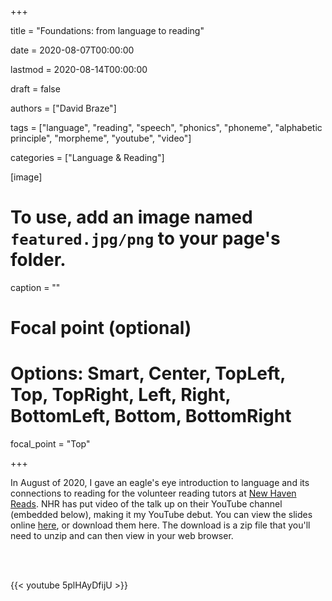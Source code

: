 +++ 

title = "Foundations: from language to reading" 

date = 2020-08-07T00:00:00 

lastmod = 2020-08-14T00:00:00 

draft = false

authors = ["David Braze"]

tags = ["language", "reading", "speech", "phonics", "phoneme", "alphabetic principle", "morpheme", "youtube", "video"] 

categories = ["Language & Reading"]

[image]
  # To use, add an image named `featured.jpg/png` to your page's folder.
  caption = ""
  # Focal point (optional)
  # Options: Smart, Center, TopLeft, Top, TopRight, Left, Right, BottomLeft, Bottom, BottomRight
  focal_point = "Top"

+++

In August of 2020, I gave an eagle's eye introduction to language and its connections to reading for the volunteer reading tutors at [New Haven Reads](https://newhavenreads.org/). NHR has put video of the talk up on their YouTube channel (embedded below), making it my YouTube debut. You can view the slides online [here](foundations-lang-lit-NHR.html), or download them here. The download is a zip file that you'll need to unzip and can then view in your web browser.

<br><br>

{{< youtube 5plHAyDfijU >}}

<br><br>

